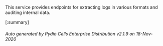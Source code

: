






This service provides endpoints for extracting logs in various formats and auditing internal data.

[:summary]

###### Auto generated by Pydio Cells Enterprise Distribution v2.1.9 on 18-Nov-2020
